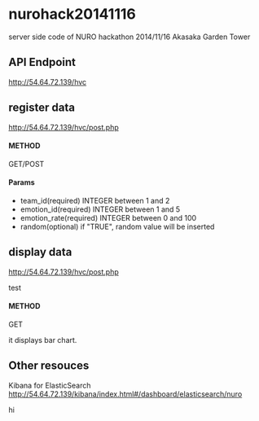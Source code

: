 nurohack20141116
================

server side code of NURO hackathon 2014/11/16 Akasaka Garden Tower

## API Endpoint

http://54.64.72.139/hvc

## register data

http://54.64.72.139/hvc/post.php

#### METHOD

GET/POST

#### Params

* team_id(required) INTEGER between 1 and 2
* emotion_id(required) INTEGER between 1 and 5
* emotion_rate(required) INTEGER between 0 and 100
* random(optional) if "TRUE", random value will be inserted

## display data

http://54.64.72.139/hvc/post.php

test

#### METHOD

GET

it displays bar chart.

## Other resouces

Kibana for ElasticSearch  
http://54.64.72.139/kibana/index.html#/dashboard/elasticsearch/nuro

hi
